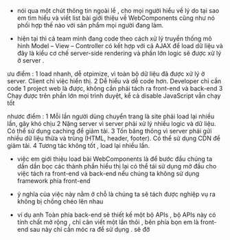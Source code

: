 
- nói qua một chút thông tin ngoài lề , cho mọi người hiểu về lý do tại sao em tìm hiểu và viết list bài giới thiệu về WebComponents cũng như nó phối hợp thế nào với sản phẩm mọi người đang làm.

- hiện tại thì cả team mình đang code theo cách xử lý truyền thống mô hình Model – View – Controller có kết hợp với cả AJAX để load dữ liệu và đây là kiểu cơ chế server-side rendering và phần lớn logic sẽ được xử lý ở server . 

ưu điểm : 
    1 load nhanh, dễ otpimize, vì toàn bộ dữ liệu đã được xử lý ở server. Client chỉ việc hiển thị.
    2 Dễ hiểu và dễ code hơn. Developer chỉ cần code 1 project web là được, không cần phải tách ra front-end và back-end
    3 Chạy được trên phần lớn mọi trình duyệt, kể cả disable JavaScript vẫn chạy tốt

nhươc điểm :
    1 Mỗi lần người dùng chuyển trang là site phải load lại nhiều lần, gây khó chịu
    2 Nặng server vì server phải xử lý nhiều logic và dữ liệu. Có thể sử dụng caching để giảm tải.
    3 Tốn băng thông vì server phải gửi nhiều dữ liệu thừa và trùng  (HTML, header, footer). Có thể sử dụng CDN để giảm tải.
    4 Tương tác không tốt , load lại nhiều lần.


- việc em giới thiệu load bài WebComponents là để bước đầu chúng ta dần dần bọc các thành phần hiểu thị lại có thể tái sử dụng mở đầu cho việc tách ra front-end và back-end nếu chúng ta không sử dụng framework phía front-end 

- ý nghĩa của việc này nằm ở chỗ là chúng ta sẽ tách được nghiệp vụ ra không bị chồng chéo lên nhau 
- ví dụ anh Toàn phía back-end sẽ thiết kế một bộ APIs , bộ APIs này có tính chất mở rộng , chỉ cân viết một lần thôi , bên phía bọn em là front-end sau này chỉ cần móc ra để sử dụng . sẽ đỡ 